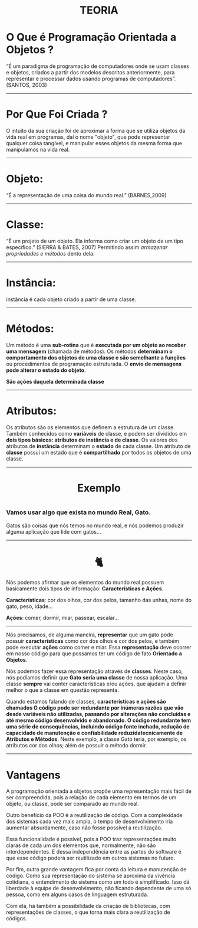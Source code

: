 <center> <h1>TEORIA</h1> </center>

# O Que é Programação Orientada a Objetos ?

“É um paradigma de programação de computadores onde se
usam classes e objetos, criados a partir dos modelos descritos
anteriormente, para representar e processar dados usando
programas de computadores”. (SANTOS, 2003)
<hr>

<h1> Por Que Foi Criada ? </h1>
O intuito da sua criação foi de aproximar a forma que se utiliza objetos da vida real em programas, daí o nome "objeto", que pode representar qualquer coisa tangível, e manipular esses objetos da mesma forma que manipulamos na vida real.

<hr>

# Objeto:
“É a representação de uma coisa do mundo real.” (BARNES,2009)
<hr>

# Classe:
“É um projeto de um objeto. Ela informa como criar um objeto de um tipo específico.” (SIERRA & BATES, 2007) Permitindo assim *armazenar propriedades e métodos* dento dela.
<hr>

# Instância: 
instância é cada objeto criado a partir de uma classe.
<hr>

# Métodos: 
Um método é uma **sub-rotina** que é **executada por um objeto ao receber uma mensagem** (chamada de métodos).
Os métodos **determinam o comportamento dos objetos de uma classe e são semelhante a funções** ou procedimentos de programação estruturada. O **envio de mensagens pode alterar o estado do objeto**. 

**São ações daquela determinada classe**
<hr>

# Atributos: 
Os atributos são os elementos que definem a estrutura de um classe. Também conhecidos como **variáveis** de classe, e podem ser divididos em **dois tipos básicos: atributos de instância e de classe**. Os valores dos atributos de **instância** determinam o **estado** de cada classe. Um atributo de **classe** possui um estado que é **compartilhado** por todos os objetos de uma classe.
<hr>

<center><h1> Exemplo <h1></center>

### Vamos usar algo que exista no mundo Real, Gato.
Gatos são coisas que nós temos no mundo real, e nós podemos produzir alguma aplicação que lide com gatos...
<hr>

<center><h1>🐈</h1></center>

Nós podemos afirmar que os elementos do mundo real possuem basicamente dois tipos de informação: **Características e Ações**.

**Características**: cor dos olhos, cor dos pelos, tamanho das unhas, nome do gato, peso, idade...

**Ações**: comer, dormir, miar, passear, escalar...

<hr>

Nós precisamos, de alguma maneira, **representar** que um gato pode possuir **características** como cor dos olhos e cor dos pelos, e também pode executar **ações** como comer e miar. Essa **representação** deve ocorrer em nosso código para que possamos ter um código de fato **Orientado a Objetos**.

Nós podemos fazer essa representação através de **classes**. Neste caso, nós podíamos definir que **Gato seria uma classe** de nossa aplicação. Uma classe **sempre** vai conter características e/ou ações, que ajudam a definir melhor o que a classe em questão representa.

Quando estamos falando de classes, **características e ações são chamados O código pode ser redundante por inúmeras razões que vão desde variáveis não utilizadas, passando por alterações não concluídas e até mesmo código desenvolvido e abandonado. O código redundante tem uma série de consequências, incluindo código fonte inchado, redução de capacidade de manutenção e confiabilidade reduzidatecnicamente de Atributos e Métodos**. Neste exemplo, a classe Gato teria, por exemplo, os atributos cor dos olhos; além de possuir o método dormir.

<hr>

# Vantagens

A programação orientada a objetos propõe uma representação mais fácil de ser compreendida, pois a relação de cada elemento em termos de um objeto, ou classe, pode ser comparado ao mundo real.

Outro benefício da POO é a reutilização de código. Com a complexidade dos sistemas cada vez mais ampla, o tempo de desenvolvimento iria aumentar absurdamente, caso não fosse possível a reutilização.

Essa funcionalidade é possível, pois a POO traz representações muito claras de cada um dos elementos que, normalmente, não são interdependentes. E dessa independência entre as partes do software é que esse código poderá ser reutilizado em outros sistemas no futuro.

Por fim, outra grande vantagem fica por conta da leitura e manutenção de código. Como sua representação do sistema se aproxima da vivência cotidiana, o entendimento do sistema como um todo é simplificado. Isso dá liberdade à equipe de desenvolvimento, não ficando dependente de uma só pessoa, como em alguns casos de linguagem estruturada.

Com ela, há também a possibilidade da criação de bibliotecas, com representações de classes, o que torna mais clara a reutilização de códigos.